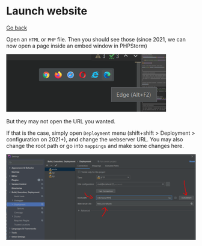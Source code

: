 # Launch website

[Go back](../index.md#phpstorm)

Open an ``HTML`` or `PHP` file. Then you should see those (since 2021, we can now open a page inside an embed window in PHPStorm)

![start](open1.png)

But they may not open the URL you wanted.

If that is the case, simply open ``Deployment`` menu (shift+shift > Deployment > configuration on 2021+), and change the webserver URL. You may also change the root path or go into ``mappings`` and make some changes here.

![start](open2.png)